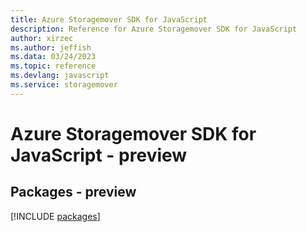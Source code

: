 ```yaml
---
title: Azure Storagemover SDK for JavaScript
description: Reference for Azure Storagemover SDK for JavaScript
author: xirzec
ms.author: jeffish
ms.data: 03/24/2023
ms.topic: reference
ms.devlang: javascript
ms.service: storagemover
---
```

# Azure Storagemover SDK for JavaScript - preview
## Packages - preview
[!INCLUDE [packages](storagemover-index.md)]